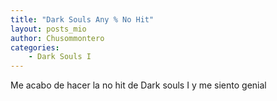 ```yaml
---
title: "Dark Souls Any % No Hit"
layout: posts_mio
author: Chusommontero
categories: 
    - Dark Souls I
---
```



  <body>
<p>Me acabo de hacer la no hit de Dark souls I y me siento genial</p> 

</body>